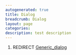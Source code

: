 ```yaml
---
autogenerated: true
title: Dialog
breadcrumb: Dialog
layout: page
categories: 
description: test description
---
```


1.  REDIRECT [Generic\_dialog](Generic_dialog )
